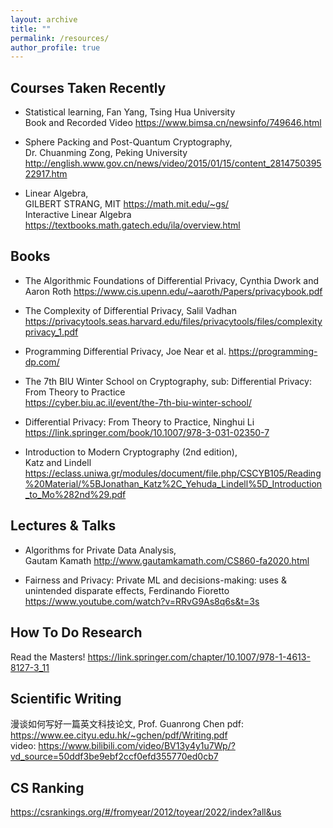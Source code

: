```yaml
---
layout: archive
title: ""
permalink: /resources/
author_profile: true
---
```

## Courses Taken Recently
- Statistical learning, 
Fan Yang, Tsing Hua University  
Book and Recorded Video   https://www.bimsa.cn/newsinfo/749646.html

- Sphere Packing and Post-Quantum Cryptography,      
Dr. Chuanming Zong,   Peking University  
http://english.www.gov.cn/news/video/2015/01/15/content_281475039522917.htm

- Linear Algebra,   
GILBERT STRANG,  MIT 
https://math.mit.edu/~gs/   
Interactive Linear Algebra    https://textbooks.math.gatech.edu/ila/overview.html

## Books
-   The Algorithmic Foundations of Differential Privacy, 
Cynthia Dwork and Aaron Roth
https://www.cis.upenn.edu/~aaroth/Papers/privacybook.pdf  

- The Complexity of Differential Privacy,
Salil Vadhan 
https://privacytools.seas.harvard.edu/files/privacytools/files/complexityprivacy_1.pdf 

- Programming Differential Privacy,
Joe Near et al. https://programming-dp.com/

- The 7th BIU Winter School on Cryptography,   sub: Differential Privacy: From Theory to Practice  
https://cyber.biu.ac.il/event/the-7th-biu-winter-school/   


- Differential Privacy: From Theory to Practice, 
Ninghui Li  https://link.springer.com/book/10.1007/978-3-031-02350-7   

- Introduction to Modern Cryptography (2nd edition),   
Katz and Lindell    
https://eclass.uniwa.gr/modules/document/file.php/CSCYB105/Reading%20Material/%5BJonathan_Katz%2C_Yehuda_Lindell%5D_Introduction_to_Mo%282nd%29.pdf


## Lectures  \& Talks
- Algorithms for Private Data Analysis,  
Gautam Kamath    http://www.gautamkamath.com/CS860-fa2020.html  


- Fairness and Privacy: Private ML and decisions-making: uses & unintended disparate effects,
Ferdinando Fioretto        https://www.youtube.com/watch?v=RRvG9As8q6s&t=3s  


## How To Do Research 
Read the Masters!   https://link.springer.com/chapter/10.1007/978-1-4613-8127-3_11 


## Scientific Writing
漫谈如何写好一篇英文科技论文, Prof. Guanrong Chen pdf: https://www.ee.cityu.edu.hk/~gchen/pdf/Writing.pdf   
video: https://www.bilibili.com/video/BV13y4y1u7Wp/?vd_source=50ddf3be9ebf2ccf0efd355770ed0cb7  

## CS Ranking
https://csrankings.org/#/fromyear/2012/toyear/2022/index?all&us





